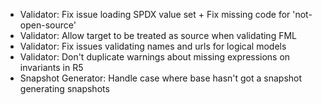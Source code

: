 * Validator: Fix issue loading SPDX value set + Fix missing code for 'not-open-source'
* Validator: Allow target to be treated as source when validating FML
* Validator: Fix issues validating names and urls for logical models
* Validator: Don't duplicate warnings about missing expressions on invariants in R5
* Snapshot Generator: Handle case where base hasn't got a snapshot generating snapshots
